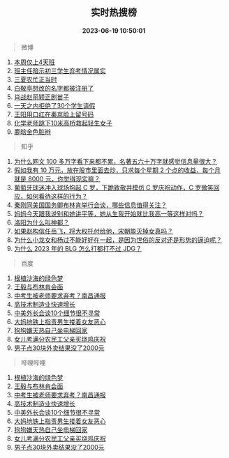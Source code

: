 <div align="center"><h2>实时热搜榜</h2><h4>2023-06-19 10:50:01</h4></div>

> 微博  

1. [本周仅上4天班](https://s.weibo.com/weibo?q=%23%E6%9C%AC%E5%91%A8%E4%BB%85%E4%B8%8A4%E5%A4%A9%E7%8F%AD%23&t=31&band_rank=1&Refer=top)<br />
2. [班主任暗示初三学生弃考情况属实](https://s.weibo.com/weibo?q=%23%E7%8F%AD%E4%B8%BB%E4%BB%BB%E6%9A%97%E7%A4%BA%E5%88%9D%E4%B8%89%E5%AD%A6%E7%94%9F%E5%BC%83%E8%80%83%E6%83%85%E5%86%B5%E5%B1%9E%E5%AE%9E%23&t=31&band_rank=2&Refer=top)<br />
3. [三夏农忙正当时](https://s.weibo.com/weibo?q=%23%E4%B8%89%E5%A4%8F%E5%86%9C%E5%BF%99%E6%AD%A3%E5%BD%93%E6%97%B6%23&t=31&band_rank=3&Refer=top)<br />
4. [白敬亭想改的名字都被注册了](https://s.weibo.com/weibo?q=%23%E7%99%BD%E6%95%AC%E4%BA%AD%E6%83%B3%E6%94%B9%E7%9A%84%E5%90%8D%E5%AD%97%E9%83%BD%E8%A2%AB%E6%B3%A8%E5%86%8C%E4%BA%86%23&t=31&band_rank=4&Refer=top)<br />
5. [肖战赵丽颖正剧苗子](https://s.weibo.com/weibo?q=%23%E8%82%96%E6%88%98%E8%B5%B5%E4%B8%BD%E9%A2%96%E6%AD%A3%E5%89%A7%E8%8B%97%E5%AD%90%23&t=31&band_rank=5&Refer=top)<br />
6. [一天之内拒绝了30个学生请假](https://s.weibo.com/weibo?q=%23%E4%B8%80%E5%A4%A9%E4%B9%8B%E5%86%85%E6%8B%92%E7%BB%9D%E4%BA%8630%E4%B8%AA%E5%AD%A6%E7%94%9F%E8%AF%B7%E5%81%87%23&t=31&band_rank=6&Refer=top)<br />
7. [王阳用口红在秦岚脸上留号码](https://s.weibo.com/weibo?q=%23%E7%8E%8B%E9%98%B3%E7%94%A8%E5%8F%A3%E7%BA%A2%E5%9C%A8%E7%A7%A6%E5%B2%9A%E8%84%B8%E4%B8%8A%E7%95%99%E5%8F%B7%E7%A0%81%23&t=31&band_rank=7&Refer=top)<br />
8. [化学老师跳下10米高桥救起轻生女子](https://s.weibo.com/weibo?q=%23%E5%8C%96%E5%AD%A6%E8%80%81%E5%B8%88%E8%B7%B3%E4%B8%8B10%E7%B1%B3%E9%AB%98%E6%A1%A5%E6%95%91%E8%B5%B7%E8%BD%BB%E7%94%9F%E5%A5%B3%E5%AD%90%23&t=31&band_rank=8&Refer=top)<br />
9. [鹿晗金色脏辫](https://s.weibo.com/weibo?q=%23%E9%B9%BF%E6%99%97%E9%87%91%E8%89%B2%E8%84%8F%E8%BE%AB%23&t=31&band_rank=9&Refer=top)<br />

> 知乎  

1. [为什么网文 100 多万字看下来都不累，名著五六十万字就感觉信息量很大？](https://www.zhihu.com/question/598446077)<br />
2. [假如我有 10 万元，放在股市里面去炒，只求每个星期 2 个点的收益，每个月就是 8000 元，你觉得现实嘛？](https://www.zhihu.com/question/606869857)<br />
3. [葡萄牙球迷冲入球场抱起 C 罗，下跪致敬并模仿 C 罗庆祝动作，C 罗微笑回应，如何看待这样的行为？](https://www.zhihu.com/question/607278541)<br />
4. [秦刚同美国国务卿布林肯举行会谈，哪些信息值得关注？](https://www.zhihu.com/question/607356662)<br />
5. [妈妈今天跟我说别和她讲平等，她从生我开始就比我高一等这样对吗？](https://www.zhihu.com/question/606630311)<br />
6. [洛阳为什么叫神都？](https://www.zhihu.com/question/603959982)<br />
7. [如果赵构信任岳飞，将大权托付给他，宋朝能灭掉女真吗？](https://www.zhihu.com/question/588618893)<br />
8. [为什么小龙女和杨过不能好好在一起，是因为世俗的反对还是形势的逼迫呢？](https://www.zhihu.com/question/605615780)<br />
9. [为什么 2023 年的 BLG 怎么打都打不过 JDG？](https://www.zhihu.com/question/607326596)<br />

> 百度  

1. [根植沙海的绿色梦](https://www.baidu.com/s?wd=%E6%A0%B9%E6%A4%8D%E6%B2%99%E6%B5%B7%E7%9A%84%E7%BB%BF%E8%89%B2%E6%A2%A6&sa=fyb_news&rsv_dl=fyb_news)<br />
2. [王毅与布林肯会面](https://www.baidu.com/s?wd=%E7%8E%8B%E6%AF%85%E4%B8%8E%E5%B8%83%E6%9E%97%E8%82%AF%E4%BC%9A%E9%9D%A2&sa=fyb_news&rsv_dl=fyb_news)<br />
3. [中考生被老师要求弃考？南昌通报](https://www.baidu.com/s?wd=%E4%B8%AD%E8%80%83%E7%94%9F%E8%A2%AB%E8%80%81%E5%B8%88%E8%A6%81%E6%B1%82%E5%BC%83%E8%80%83%EF%BC%9F%E5%8D%97%E6%98%8C%E9%80%9A%E6%8A%A5&sa=fyb_news&rsv_dl=fyb_news)<br />
4. [高技术制造业快速增长](https://www.baidu.com/s?wd=%E9%AB%98%E6%8A%80%E6%9C%AF%E5%88%B6%E9%80%A0%E4%B8%9A%E5%BF%AB%E9%80%9F%E5%A2%9E%E9%95%BF&sa=fyb_news&rsv_dl=fyb_news)<br />
5. [中美外长会谈10个细节很不寻常](https://www.baidu.com/s?wd=%E4%B8%AD%E7%BE%8E%E5%A4%96%E9%95%BF%E4%BC%9A%E8%B0%8810%E4%B8%AA%E7%BB%86%E8%8A%82%E5%BE%88%E4%B8%8D%E5%AF%BB%E5%B8%B8&sa=fyb_news&rsv_dl=fyb_news)<br />
6. [大妈地铁上指责男生搂着女友恶心](https://www.baidu.com/s?wd=%E5%A4%A7%E5%A6%88%E5%9C%B0%E9%93%81%E4%B8%8A%E6%8C%87%E8%B4%A3%E7%94%B7%E7%94%9F%E6%90%82%E7%9D%80%E5%A5%B3%E5%8F%8B%E6%81%B6%E5%BF%83&sa=fyb_news&rsv_dl=fyb_news)<br />
7. [狗狗嫌天热自己坐电梯回家](https://www.baidu.com/s?wd=%E7%8B%97%E7%8B%97%E5%AB%8C%E5%A4%A9%E7%83%AD%E8%87%AA%E5%B7%B1%E5%9D%90%E7%94%B5%E6%A2%AF%E5%9B%9E%E5%AE%B6&sa=fyb_news&rsv_dl=fyb_news)<br />
8. [女儿考满分农民工父亲买烧鸡庆祝](https://www.baidu.com/s?wd=%E5%A5%B3%E5%84%BF%E8%80%83%E6%BB%A1%E5%88%86%E5%86%9C%E6%B0%91%E5%B7%A5%E7%88%B6%E4%BA%B2%E4%B9%B0%E7%83%A7%E9%B8%A1%E5%BA%86%E7%A5%9D&sa=fyb_news&rsv_dl=fyb_news)<br />
9. [男子点30块外卖结果没了2000元](https://www.baidu.com/s?wd=%E7%94%B7%E5%AD%90%E7%82%B930%E5%9D%97%E5%A4%96%E5%8D%96%E7%BB%93%E6%9E%9C%E6%B2%A1%E4%BA%862000%E5%85%83&sa=fyb_news&rsv_dl=fyb_news)<br />

> 哔哩哔哩  

1. [根植沙海的绿色梦](https://www.baidu.com/s?wd=%E6%A0%B9%E6%A4%8D%E6%B2%99%E6%B5%B7%E7%9A%84%E7%BB%BF%E8%89%B2%E6%A2%A6&sa=fyb_news&rsv_dl=fyb_news)<br />
2. [王毅与布林肯会面](https://www.baidu.com/s?wd=%E7%8E%8B%E6%AF%85%E4%B8%8E%E5%B8%83%E6%9E%97%E8%82%AF%E4%BC%9A%E9%9D%A2&sa=fyb_news&rsv_dl=fyb_news)<br />
3. [中考生被老师要求弃考？南昌通报](https://www.baidu.com/s?wd=%E4%B8%AD%E8%80%83%E7%94%9F%E8%A2%AB%E8%80%81%E5%B8%88%E8%A6%81%E6%B1%82%E5%BC%83%E8%80%83%EF%BC%9F%E5%8D%97%E6%98%8C%E9%80%9A%E6%8A%A5&sa=fyb_news&rsv_dl=fyb_news)<br />
4. [高技术制造业快速增长](https://www.baidu.com/s?wd=%E9%AB%98%E6%8A%80%E6%9C%AF%E5%88%B6%E9%80%A0%E4%B8%9A%E5%BF%AB%E9%80%9F%E5%A2%9E%E9%95%BF&sa=fyb_news&rsv_dl=fyb_news)<br />
5. [中美外长会谈10个细节很不寻常](https://www.baidu.com/s?wd=%E4%B8%AD%E7%BE%8E%E5%A4%96%E9%95%BF%E4%BC%9A%E8%B0%8810%E4%B8%AA%E7%BB%86%E8%8A%82%E5%BE%88%E4%B8%8D%E5%AF%BB%E5%B8%B8&sa=fyb_news&rsv_dl=fyb_news)<br />
6. [大妈地铁上指责男生搂着女友恶心](https://www.baidu.com/s?wd=%E5%A4%A7%E5%A6%88%E5%9C%B0%E9%93%81%E4%B8%8A%E6%8C%87%E8%B4%A3%E7%94%B7%E7%94%9F%E6%90%82%E7%9D%80%E5%A5%B3%E5%8F%8B%E6%81%B6%E5%BF%83&sa=fyb_news&rsv_dl=fyb_news)<br />
7. [狗狗嫌天热自己坐电梯回家](https://www.baidu.com/s?wd=%E7%8B%97%E7%8B%97%E5%AB%8C%E5%A4%A9%E7%83%AD%E8%87%AA%E5%B7%B1%E5%9D%90%E7%94%B5%E6%A2%AF%E5%9B%9E%E5%AE%B6&sa=fyb_news&rsv_dl=fyb_news)<br />
8. [女儿考满分农民工父亲买烧鸡庆祝](https://www.baidu.com/s?wd=%E5%A5%B3%E5%84%BF%E8%80%83%E6%BB%A1%E5%88%86%E5%86%9C%E6%B0%91%E5%B7%A5%E7%88%B6%E4%BA%B2%E4%B9%B0%E7%83%A7%E9%B8%A1%E5%BA%86%E7%A5%9D&sa=fyb_news&rsv_dl=fyb_news)<br />
9. [男子点30块外卖结果没了2000元](https://www.baidu.com/s?wd=%E7%94%B7%E5%AD%90%E7%82%B930%E5%9D%97%E5%A4%96%E5%8D%96%E7%BB%93%E6%9E%9C%E6%B2%A1%E4%BA%862000%E5%85%83&sa=fyb_news&rsv_dl=fyb_news)<br />
